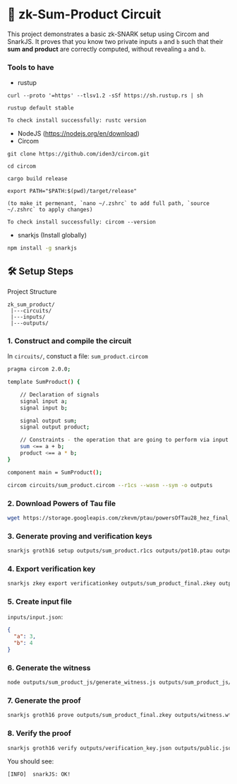 # 🧮 zk-Sum-Product Circuit

This project demonstrates a basic zk-SNARK setup using Circom and SnarkJS. It proves that you know two private inputs `a` and `b` such that their **sum and product** are correctly computed, without revealing `a` and `b`.

### Tools to have
- rustup 

```
curl --proto '=https' --tlsv1.2 -sSf https://sh.rustup.rs | sh

rustup default stable

To check install successfully: rustc version
```

- NodeJS (https://nodejs.org/en/download)
- Circom

```
git clone https://github.com/iden3/circom.git

cd circom

cargo build release

export PATH="$PATH:$(pwd)/target/release"

(to make it permenant, `nano ~/.zshrc` to add full path, `source ~/.zshrc` to apply changes)

To check install successfully: circom --version
```

- snarkjs (Install globally)
```bash
npm install -g snarkjs
```

## 🛠️ Setup Steps

Project Structure

```
zk_sum_product/
 |---circuits/
 |---inputs/
 |---outputs/

```

### 1. Construct and compile the circuit

In `circuits/`, constuct a file: `sum_product.circom`

```bash
pragma circom 2.0.0;

template SumProduct() {

    // Declaration of signals
    signal input a;
    signal input b;

    signal output sum;
    signal output product;

    // Constraints - the operation that are going to perform via input (+/x)
    sum <== a + b;
    product <== a * b;
}

component main = SumProduct();
```

```bash
circom circuits/sum_product.circom --r1cs --wasm --sym -o outputs
```

### 2. Download Powers of Tau file

```bash
wget https://storage.googleapis.com/zkevm/ptau/powersOfTau28_hez_final_10.ptau -O outputs/pot10.ptau
```

### 3. Generate proving and verification keys

```bash
snarkjs groth16 setup outputs/sum_product.r1cs outputs/pot10.ptau outputs/sum_product_final.zkey
```

### 4. Export verification key

```bash
snarkjs zkey export verificationkey outputs/sum_product_final.zkey outputs/verification_key.json
```

### 5. Create input file

`inputs/input.json`:

```json
{
  "a": 3,
  "b": 4
}
```

### 6. Generate the witness

```bash
node outputs/sum_product_js/generate_witness.js outputs/sum_product_js/sum_product.wasm inputs/input.json outputs/witness.wtns
```

### 7. Generate the proof

```bash
snarkjs groth16 prove outputs/sum_product_final.zkey outputs/witness.wtns outputs/proof.json outputs/public.json
```

### 8. Verify the proof

```bash
snarkjs groth16 verify outputs/verification_key.json outputs/public.json outputs/proof.json
```

You should see:

```
[INFO]  snarkJS: OK!
```

